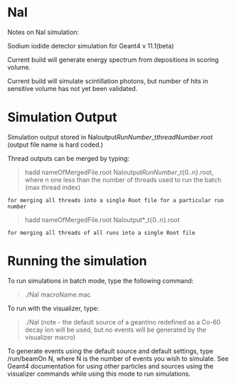 # NaI
Notes on NaI simulation:

Sodium iodide detector simulation for Geant4 v 11.1(beta)

Current build will generate energy spectrum from depositions in scoring volume.

Current build will simulate scintillation photons, but number of hits in sensitive volume has not yet been validated.

# Simulation Output
Simulation output stored in NaIoutput$RunNumber$_t$threadNumber$.root (output file name is hard coded.)

Thread outputs can be merged by typing:

> hadd nameOfMergedFile.root NaIoutput$RunNumber$_t{0..n}.root, where n one less than the number of threads used to run the batch (max thread index)

	for merging all threads into a single Root file for a particular run number

> hadd nameOfMergedFile.root NaIoutput*_t{0..n}.root

	for merging all threads of all runs into a single Root file

# Running the simulation
To run simulations in batch mode, type the following command:

> ./NaI macroName.mac

To run with the visualizer, type:

> ./NaI
(note - the default source of a geantino redefined as a Co-60 decay ion will be used, but no events will be generated by the visualizer macro)

To generate events using the default source and default settings, type /run/beamOn N, where N is the number of events you wish to simulate. See
Geant4 documentation for using other particles and sources using the visualizer commands while using this mode to run simulations.
